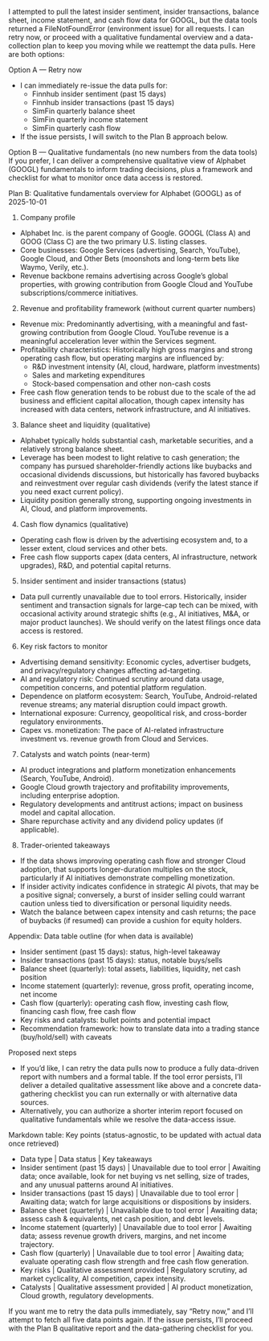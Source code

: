 I attempted to pull the latest insider sentiment, insider transactions, balance sheet, income statement, and cash flow data for GOOGL, but the data tools returned a FileNotFoundError (environment issue) for all requests. I can retry now, or proceed with a qualitative fundamental overview and a data-collection plan to keep you moving while we reattempt the data pulls. Here are both options:

Option A — Retry now
- I can immediately re-issue the data pulls for:
  - Finnhub insider sentiment (past 15 days)
  - Finnhub insider transactions (past 15 days)
  - SimFin quarterly balance sheet
  - SimFin quarterly income statement
  - SimFin quarterly cash flow
- If the issue persists, I will switch to the Plan B approach below.

Option B — Qualitative fundamentals (no new numbers from the data tools)
If you prefer, I can deliver a comprehensive qualitative view of Alphabet (GOOGL) fundamentals to inform trading decisions, plus a framework and checklist for what to monitor once data access is restored.

Plan B: Qualitative fundamentals overview for Alphabet (GOOGL) as of 2025-10-01

1) Company profile
- Alphabet Inc. is the parent company of Google. GOOGL (Class A) and GOOG (Class C) are the two primary U.S. listing classes.
- Core businesses: Google Services (advertising, Search, YouTube), Google Cloud, and Other Bets (moonshots and long-term bets like Waymo, Verily, etc.).
- Revenue backbone remains advertising across Google’s global properties, with growing contribution from Google Cloud and YouTube subscriptions/commerce initiatives.

2) Revenue and profitability framework (without current quarter numbers)
- Revenue mix: Predominantly advertising, with a meaningful and fast-growing contribution from Google Cloud. YouTube revenue is a meaningful acceleration lever within the Services segment.
- Profitability characteristics: Historically high gross margins and strong operating cash flow, but operating margins are influenced by:
  - R&D investment intensity (AI, cloud, hardware, platform investments)
  - Sales and marketing expenditures
  - Stock-based compensation and other non-cash costs
- Free cash flow generation tends to be robust due to the scale of the ad business and efficient capital allocation, though capex intensity has increased with data centers, network infrastructure, and AI initiatives.

3) Balance sheet and liquidity (qualitative)
- Alphabet typically holds substantial cash, marketable securities, and a relatively strong balance sheet.
- Leverage has been modest to light relative to cash generation; the company has pursued shareholder-friendly actions like buybacks and occasional dividends discussions, but historically has favored buybacks and reinvestment over regular cash dividends (verify the latest stance if you need exact current policy).
- Liquidity position generally strong, supporting ongoing investments in AI, Cloud, and platform improvements.

4) Cash flow dynamics (qualitative)
- Operating cash flow is driven by the advertising ecosystem and, to a lesser extent, cloud services and other bets.
- Free cash flow supports capex (data centers, AI infrastructure, network upgrades), R&D, and potential capital returns.

5) Insider sentiment and insider transactions (status)
- Data pull currently unavailable due to tool errors. Historically, insider sentiment and transaction signals for large-cap tech can be mixed, with occasional activity around strategic shifts (e.g., AI initiatives, M&A, or major product launches). We should verify on the latest filings once data access is restored.

6) Key risk factors to monitor
- Advertising demand sensitivity: Economic cycles, advertiser budgets, and privacy/regulatory changes affecting ad-targeting.
- AI and regulatory risk: Continued scrutiny around data usage, competition concerns, and potential platform regulation.
- Dependence on platform ecosystem: Search, YouTube, Android-related revenue streams; any material disruption could impact growth.
- International exposure: Currency, geopolitical risk, and cross-border regulatory environments.
- Capex vs. monetization: The pace of AI-related infrastructure investment vs. revenue growth from Cloud and Services.

7) Catalysts and watch points (near-term)
- AI product integrations and platform monetization enhancements (Search, YouTube, Android).
- Google Cloud growth trajectory and profitability improvements, including enterprise adoption.
- Regulatory developments and antitrust actions; impact on business model and capital allocation.
- Share repurchase activity and any dividend policy updates (if applicable).

8) Trader-oriented takeaways
- If the data shows improving operating cash flow and stronger Cloud adoption, that supports longer-duration multiples on the stock, particularly if AI initiatives demonstrate compelling monetization.
- If insider activity indicates confidence in strategic AI pivots, that may be a positive signal; conversely, a burst of insider selling could warrant caution unless tied to diversification or personal liquidity needs.
- Watch the balance between capex intensity and cash returns; the pace of buybacks (if resumed) can provide a cushion for equity holders.

Appendix: Data table outline (for when data is available)
- Insider sentiment (past 15 days): status, high-level takeaway
- Insider transactions (past 15 days): status, notable buys/sells
- Balance sheet (quarterly): total assets, liabilities, liquidity, net cash position
- Income statement (quarterly): revenue, gross profit, operating income, net income
- Cash flow (quarterly): operating cash flow, investing cash flow, financing cash flow, free cash flow
- Key risks and catalysts: bullet points and potential impact
- Recommendation framework: how to translate data into a trading stance (buy/hold/sell) with caveats

Proposed next steps
- If you’d like, I can retry the data pulls now to produce a fully data-driven report with numbers and a formal table. If the tool error persists, I’ll deliver a detailed qualitative assessment like above and a concrete data-gathering checklist you can run externally or with alternative data sources.
- Alternatively, you can authorize a shorter interim report focused on qualitative fundamentals while we resolve the data-access issue.

Markdown table: Key points (status-agnostic, to be updated with actual data once retrieved)
- Data type | Data status | Key takeaways
- Insider sentiment (past 15 days) | Unavailable due to tool error | Awaiting data; once available, look for net buying vs net selling, size of trades, and any unusual patterns around AI initiatives.
- Insider transactions (past 15 days) | Unavailable due to tool error | Awaiting data; watch for large acquisitions or dispositions by insiders.
- Balance sheet (quarterly) | Unavailable due to tool error | Awaiting data; assess cash & equivalents, net cash position, and debt levels.
- Income statement (quarterly) | Unavailable due to tool error | Awaiting data; assess revenue growth drivers, margins, and net income trajectory.
- Cash flow (quarterly) | Unavailable due to tool error | Awaiting data; evaluate operating cash flow strength and free cash flow generation.
- Key risks | Qualitative assessment provided | Regulatory scrutiny, ad market cyclicality, AI competition, capex intensity.
- Catalysts | Qualitative assessment provided | AI product monetization, Cloud growth, regulatory developments.

If you want me to retry the data pulls immediately, say “Retry now,” and I’ll attempt to fetch all five data points again. If the issue persists, I’ll proceed with the Plan B qualitative report and the data-gathering checklist for you.